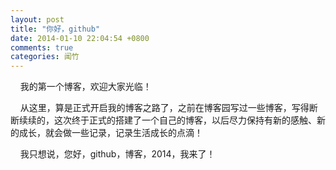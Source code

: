 ```yaml
---
layout: post
title: "你好，github"
date: 2014-01-10 22:04:54 +0800
comments: true
categories: 闻竹
---
```


    我的第一个博客，欢迎大家光临！


    从这里，算是正式开启我的博客之路了，之前在博客园写过一些博客，写得断断续续的，这次终于正式的搭建了一个自己的博客，以后尽力保持有新的感触、新的成长，就会做一些记录，记录生活成长的点滴！

    我只想说，您好，github，博客，2014，我来了！